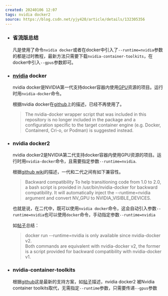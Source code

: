 ```yaml
---
created: 20240106 12:07
tags: nvidia docker2
source: https://blog.csdn.net/yjy420/article/details/132305356
---
```


- ### 省流版总结
  
  凡是使用了命令`nvidia docker`或者在docker中引入了`--runtime=nvidia`参数的都是过时教程，最新方法只需要下载`nvidia-container-toolkits`，在docker中引入`--gpus`参数即可。
- ### [nvidia](https://so.csdn.net/so/search?q=nvidia&spm=1001.2101.3001.7020) docker
  
  nvidia docker是NVIDIA第一代支持docker容器内使用[GPU](https://so.csdn.net/so/search?q=GPU&spm=1001.2101.3001.7020)资源的项目。运行时用`nvidia-docker`命令。
  
  根据nvidia docker在[github](https://github.com/NVIDIA/nvidia-docker)上的描述，已经不再使用了。
  
  > The nvidia-docker wrapper script that was included in this repository is no longer included in the package and a configuration specific to the target container engine (e.g. Docker, Containerd, Cri-o, or Podman) is suggested instead.
- ### nvidia docker2
  
  nvidia docker2是NVIDIA第二代支持docker容器内使用GPU资源的项目。运行时用`nvidia-docker`命令，且需要指定参数`--runtime=nvidia`.
  
  根据[github wiki](https://github.com/NVIDIA/nvidia-docker/wiki/Advanced-topics#backward-compatibility)的描述，一代和二代之间有如下兼容性。
  
  > Backward compatibility To help transitioning code from 1.0 to 2.0, a bash script is provided in /usr/bin/nvidia-docker for backward compatibility. It will automatically inject the --runtime=nvidia argument and convert NV\_GPU to NVIDIA\_VISIBLE\_DEVICES.
  
  也就是说，在二代中，既可以使用`nvidia docker`命令，这会自动引入参数`--runtime=nvidia`也可以使用`docker`命令，手动指定参数`--runtime=nvidia`
  
  如[帖子](https://stackoverflow.com/questions/50462153/nvidia-docker-run-vs-docker-run-runtime-nvidia)总结：
  
  > docker run --runtime=nvidia is only available since nvidia-docker v2.  
  > Both commands are equivalent with nvidia-docker v2, the former is a script provided for backward compatibility with nvidia-docker v1.
- ### nvidia-container-toolkits
  
  根据[github](https://github.com/NVIDIA/nvidia-docker)这是最新的支持方案，如[帖子](https://stackoverflow.com/questions/52865988/nvidia-docker-unknown-runtime-specified-nvidia?rq=3)描述，nvidia docker2 被Nvidia container toolkits取代，无需指定`--runtime`参数，只需要传递`--gpus`参数